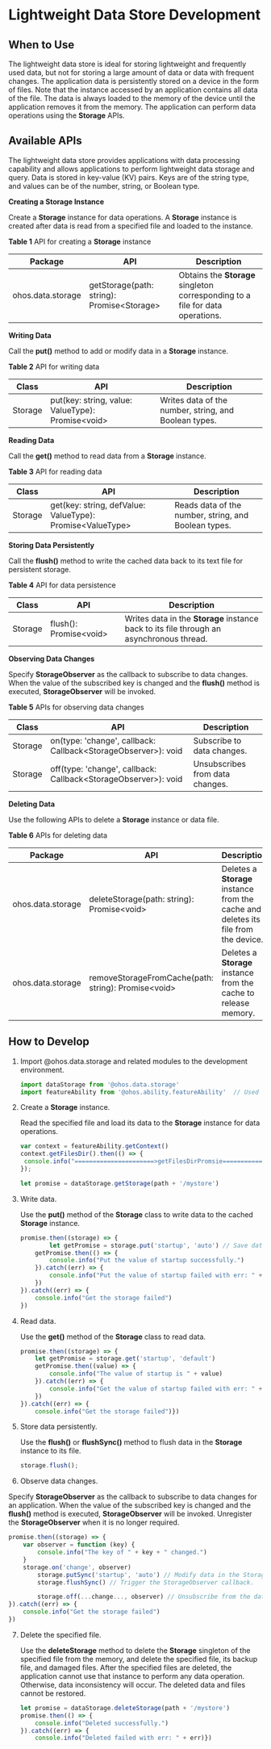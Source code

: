 # Lightweight Data Store Development

## When to Use

The lightweight data store is ideal for storing lightweight and frequently used data, but not for storing a large amount of data or data with frequent changes. The application data is persistently stored on a device in the form of files. Note that the instance accessed by an application contains all data of the file. The data is always loaded to the memory of the device until the application removes it from the memory. The application can perform data operations using the **Storage** APIs.

## Available APIs

The lightweight data store provides applications with data processing capability and allows applications to perform lightweight data storage and query. Data is stored in key-value (KV) pairs. Keys are of the string type, and values can be of the number, string, or Boolean type.

**Creating a Storage Instance**

Create a **Storage** instance for data operations. A **Storage** instance is created after data is read from a specified file and loaded to the instance.

**Table 1** API for creating a **Storage** instance

| Package             | API                                     | Description                                       |
| ----------------- | ------------------------------------------- | ------------------------------------------- |
| ohos.data.storage | getStorage(path: string): Promise\<Storage> | Obtains the **Storage** singleton corresponding to a file for data operations.|

**Writing Data**

Call the **put()** method to add or modify data in a **Storage** instance.

**Table 2** API for writing data

| Class   | API                                            | Description                                           |
| ------- | -------------------------------------------------- | ----------------------------------------------- |
| Storage | put(key: string, value: ValueType): Promise\<void> | Writes data of the number, string, and Boolean types.|

**Reading Data**

Call the **get()** method to read data from a **Storage** instance.

**Table 3** API for reading data

| Class   | API                                                    | Description                                           |
| ------- | ---------------------------------------------------------- | ----------------------------------------------- |
| Storage | get(key: string, defValue: ValueType): Promise\<ValueType> | Reads data of the number, string, and Boolean types.|

**Storing Data Persistently**

Call the **flush()** method to write the cached data back to its text file for persistent storage.

**Table 4** API for data persistence

| Class   | API                 | Description                                   |
| ------- | ----------------------- | --------------------------------------- |
| Storage | flush(): Promise\<void> | Writes data in the **Storage** instance back to its file through an asynchronous thread.|

**Observing Data Changes**

Specify **StorageObserver** as the callback to subscribe to data changes. When the value of the subscribed key is changed and the **flush()** method is executed, **StorageObserver** will be invoked.

**Table 5** APIs for observing data changes

| Class   | API                                                      | Description          |
| ------- | ------------------------------------------------------------ | -------------- |
| Storage | on(type: 'change', callback: Callback\<StorageObserver>): void | Subscribe to data changes.|
| Storage | off(type: 'change', callback: Callback\<StorageObserver>): void | Unsubscribes from data changes. |

**Deleting Data**

Use the following APIs to delete a **Storage** instance or data file.

**Table 6** APIs for deleting data

| Package             | API                                              | Description                                                        |
| ----------------- | ---------------------------------------------------- | ------------------------------------------------------------ |
| ohos.data.storage | deleteStorage(path: string): Promise\<void>          | Deletes a **Storage** instance from the cache and deletes its file from the device.|
| ohos.data.storage | removeStorageFromCache(path: string): Promise\<void> | Deletes a **Storage** instance from the cache to release memory.       |

## How to Develop

1. Import @ohos.data.storage and related modules to the development environment.

   ```js
   import dataStorage from '@ohos.data.storage'
   import featureAbility from '@ohos.ability.featureAbility'  // Used to obtain the file storage path.
   ```

2. Create a **Storage** instance.

   Read the specified file and load its data to the **Storage** instance for data operations.
   ```js
   var context = featureAbility.getContext()
   context.getFilesDir().then(() => {
    console.info("======================>getFilesDirPromsie====================>");
   });

   let promise = dataStorage.getStorage(path + '/mystore')
   ```

3. Write data.

   Use the **put()** method of the **Storage** class to write data to the cached **Storage** instance.

   ```js
   promise.then((storage) => {
           let getPromise = storage.put('startup', 'auto') // Save data to the Storage instance.
       getPromise.then(() => {
           console.info("Put the value of startup successfully.")
       }).catch((err) => {
           console.info("Put the value of startup failed with err: " + err)
       })
   }).catch((err) => {
       console.info("Get the storage failed")
   })
   ```

4. Read data.

   Use the **get()** method of the **Storage** class to read data.

   ```js
   promise.then((storage) => {
       let getPromise = storage.get('startup', 'default')
       getPromise.then((value) => {
           console.info("The value of startup is " + value)
       }).catch((err) => {
           console.info("Get the value of startup failed with err: " + err)
       })
   }).catch((err) => {
       console.info("Get the storage failed")})
   ```

5. Store data persistently.

   Use the **flush()** or **flushSync()** method to flush data in the **Storage** instance to its file.

   ```js
   storage.flush();
   ```

6.  Observe data changes.

   Specify **StorageObserver** as the callback to subscribe to data changes for an application. When the value of the subscribed key is changed and the **flush()** method is executed, **StorageObserver** will be invoked. Unregister the **StorageObserver** when it is no longer required.

   ```js
   promise.then((storage) => {
       var observer = function (key) {
           console.info("The key of " + key + " changed.")
       }
       storage.on('change', observer)
           storage.putSync('startup', 'auto') // Modify data in the Storage instance.
           storage.flushSync() // Trigger the StorageObserver callback.
   
           storage.off(...change..., observer) // Unsubscribe from the data changes.
   }).catch((err) => {
       console.info("Get the storage failed")
   })
   ```

7. Delete the specified file.

   Use the **deleteStorage** method to delete the **Storage** singleton of the specified file from the memory, and delete the specified file, its backup file, and damaged files. After the specified files are deleted, the application cannot use that instance to perform any data operation. Otherwise, data inconsistency will occur. The deleted data and files cannot be restored.

   ```js
   let promise = dataStorage.deleteStorage(path + '/mystore')
   promise.then(() => {
       console.info("Deleted successfully.")
   }).catch((err) => {
       console.info("Deleted failed with err: " + err)})
   ```
